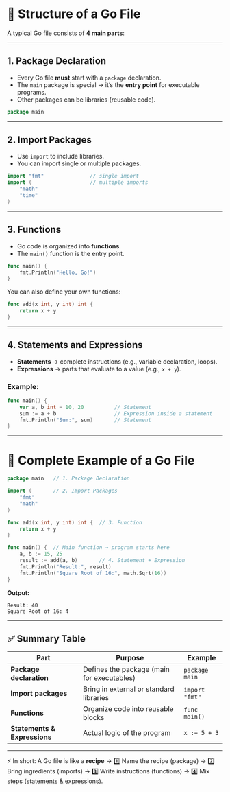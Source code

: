 
# 📌 Structure of a Go File

A typical Go file consists of **4 main parts**:

---

## 1. **Package Declaration**

* Every Go file **must** start with a `package` declaration.
* The `main` package is special → it’s the **entry point** for executable programs.
* Other packages can be libraries (reusable code).

```go
package main
```

---

## 2. **Import Packages**

* Use `import` to include libraries.
* You can import single or multiple packages.

```go
import "fmt"               // single import
import (                   // multiple imports
    "math"
    "time"
)
```

---

## 3. **Functions**

* Go code is organized into **functions**.
* The `main()` function is the entry point.

```go
func main() {
    fmt.Println("Hello, Go!")
}
```

You can also define your own functions:

```go
func add(x int, y int) int {
    return x + y
}
```

---

## 4. **Statements and Expressions**

* **Statements** → complete instructions (e.g., variable declaration, loops).
* **Expressions** → parts that evaluate to a value (e.g., `x + y`).

### Example:

```go
func main() {
    var a, b int = 10, 20          // Statement
    sum := a + b                   // Expression inside a statement
    fmt.Println("Sum:", sum)       // Statement
}
```

---

# 📘 Complete Example of a Go File

```go
package main   // 1. Package Declaration

import (       // 2. Import Packages
    "fmt"
    "math"
)

func add(x int, y int) int {  // 3. Function
    return x + y
}

func main() {  // Main function → program starts here
    a, b := 15, 25
    result := add(a, b)       // 4. Statement + Expression
    fmt.Println("Result:", result)
    fmt.Println("Square Root of 16:", math.Sqrt(16))
}
```

**Output:**

```
Result: 40
Square Root of 16: 4
```

---

## ✅ Summary Table

| Part                         | Purpose                                    | Example        |
| ---------------------------- | ------------------------------------------ | -------------- |
| **Package declaration**      | Defines the package (main for executables) | `package main` |
| **Import packages**          | Bring in external or standard libraries    | `import "fmt"` |
| **Functions**                | Organize code into reusable blocks         | `func main()`  |
| **Statements & Expressions** | Actual logic of the program                | `x := 5 + 3`   |

---

⚡ In short:
A Go file is like a **recipe** →
1️⃣ Name the recipe (package) →
2️⃣ Bring ingredients (imports) →
3️⃣ Write instructions (functions) →
4️⃣ Mix steps (statements & expressions).

